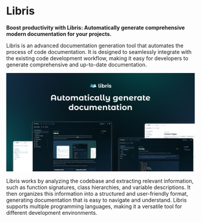 # Libris
**Boost productivity with Libris: Automatically generate comprehensive modern documentation for your projects.**

Libris is an advanced documentation generation tool that automates the process of code documentation. It is designed to seamlessly integrate with the existing code development workflow, making it easy for developers to generate comprehensive and up-to-date documentation.

![Libris Docs Banner](https://raw.githubusercontent.com/librisio/.github/master/media/github/readme_banner.png)


Libris works by analyzing the codebase and extracting relevant information, such as function signatures, class hierarchies, and variable descriptions. It then organizes this information into a structured and user-friendly format, generating documentation that is easy to navigate and understand. Libris supports multiple programming languages, making it a versatile tool for different development environments.
